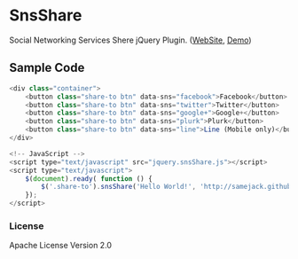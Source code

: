 SnsShare
========

Social Networking Services Shere jQuery Plugin. ([WebSite](http://samejack.github.io/SnsShare/), [Demo](http://samejack.github.io/SnsShare/demo/))

## Sample Code

```javascript
<div class="container">
    <button class="share-to btn" data-sns="facebook">Facebook</button>
    <button class="share-to btn" data-sns="twitter">Twitter</button>
    <button class="share-to btn" data-sns="google+">Google+</button>
    <button class="share-to btn" data-sns="plurk">Plurk</button>
    <button class="share-to btn" data-sns="line">Line (Mobile only)</button>
</div>

<!-- JavaScript -->
<script type="text/javascript" src="jquery.snsShare.js"></script>
<script type="text/javascript">
    $(document).ready( function () {
        $('.share-to').snsShare('Hello World!', 'http://samejack.github.io/SnsShare/');
    });
</script>
```

### License

Apache License Version 2.0

